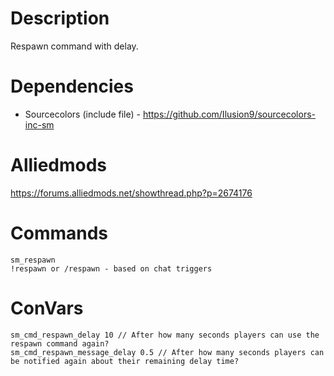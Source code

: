# Description
Respawn command with delay.

# Dependencies
- Sourcecolors (include file) - https://github.com/Ilusion9/sourcecolors-inc-sm

# Alliedmods
https://forums.alliedmods.net/showthread.php?p=2674176

# Commands
```
sm_respawn
!respawn or /respawn - based on chat triggers
```
# ConVars
```
sm_cmd_respawn_delay 10 // After how many seconds players can use the respawn command again?
sm_cmd_respawn_message_delay 0.5 // After how many seconds players can be notified again about their remaining delay time?
```
